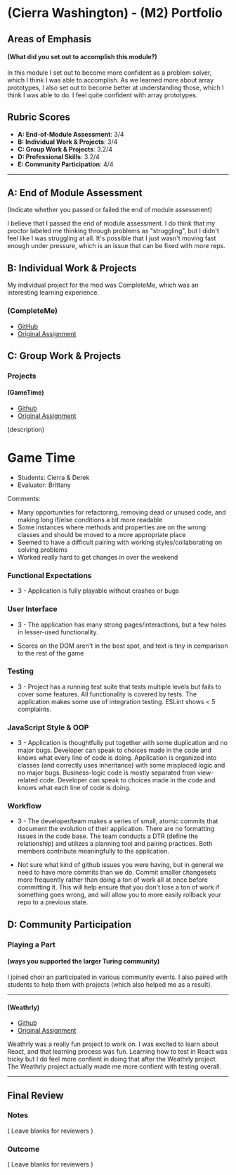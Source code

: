 # (Cierra Washington) - (M2) Portfolio

## Areas of Emphasis

#### (What did you set out to accomplish this module?)

In this module I set out to become more confident as a problem solver, which I think I was able to accomplish. As we learned more about array prototypes, I also set out to become better at understanding those, which I think I was able to do. I feel quite confident with array prototypes.

## Rubric Scores

* **A: End-of-Module Assessment**: 3/4
* **B: Individual Work & Projects**: 3/4
* **C: Group Work & Projects**: 3.2/4
* **D: Professional Skills**: 3.2/4
* **E: Community Participation**: 4/4

-----------------------

## A: End of Module Assessment

(Indicate whether you passed or failed the end of module assessment)

I believe that I passed the end of module assessment. I do think that my proctor labeled me thinking through problems as "struggling", but I didn't feel like I was struggling at all. It's possible that I just wasn't moving fast enough under pressure, which is an issue that can be fixed with more reps. 


## B: Individual Work & Projects

My individual project for the mod was CompleteMe, which was an interesting learning experience. 

### (CompleteMe)

* [GitHub](https://github.com/cierrajw/complete-me)
* [Original Assignment](http://frontend.turing.io/projects/complete-me.html)

## C: Group Work & Projects

### Projects

#### (GameTime)

* [Github](https://github.com/cierrajw/game-time)
* [Original Assignment](http://frontend.turing.io/projects/game-time.html)

(description)

# Game Time
* Students: Cierra & Derek
* Evaluator: Brittany


Comments:
* Many opportunities for refactoring, removing dead or unused code, and making long if/else conditions a bit more readable
* Some instances where methods and properties are on the wrong classes and should be moved to a more appropriate place
* Seemed to have a difficult pairing with working styles/collaborating on solving problems
* Worked really hard to get changes in over the weekend

### Functional Expectations

* 3 - Application is fully playable without crashes or bugs

### User Interface

* 3 - The application has many strong pages/interactions, but a few holes in lesser-used functionality.

* Scores on the DOM aren't in the best spot, and text is tiny in comparison to the rest of the game

### Testing

* 3 - Project has a running test suite that tests multiple levels but fails to cover some features. All functionality is covered by tests. The application makes some use of integration testing. ESLint shows < 5 complaints.

### JavaScript Style & OOP

* 3 - Application is thoughtfully put together with some duplication and no major bugs. Developer can speak to choices made in the code and knows what every line of code is doing. Application is organized into classes (and correctly uses inheritance) with some misplaced logic and no major bugs. Business-logic code is mostly separated from view-related code. Developer can speak to choices made in the code and knows what each line of code is doing.

### Workflow

* 3 - The developer/team makes a series of small, atomic commits that document the evolution of their application. There are no formatting issues in the code base. The team conducts a DTR (define the relationship) and utilizes a planning tool and pairing practices. Both members contribute meaningfully to the application.

* Not sure what kind of github issues you were having, but in general we need to have more commits than we do. Commit smaller changesets more frequently rather than doing a ton of work all at once before committing it. This will help ensure that you don't lose a ton of work if something goes wrong, and will allow you to more easily rollback your repo to a previous state.


## D: Community Participation

### Playing a Part

#### (ways you supported the larger Turing community)

I joined choir an participated in various community events. I also paired with students to help them with projects (which also helped me as a result).

------------------

#### (Weathrly)

* [Github](https://github.com/cierrajw/weathrly)
* [Original Assignment](http://frontend.turing.io/projects/weathrly.html)

Weathrly was a really fun project to work on. I was excited to learn about React, and that learning process was fun. Learning how to test in React was tricky but I do feel more confient in doing that after the Weathrly project. The Weathrly project actually made me more confient with testing overall. 

------------------

## Final Review

### Notes

( Leave blanks for reviewers )

### Outcome

( Leave blanks for reviewers )
